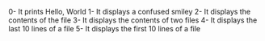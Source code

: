 0- It prints Hello, World
1- It displays a confused smiley
2- It displays the contents of the file
3- It displays the contents of two files
4- It displays the last 10 lines of a file
5- It displays the first 10 lines of a file 
